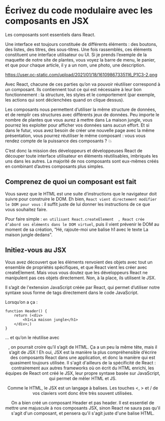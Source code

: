 # Écrivez du code modulaire avec les composants en JSX

Les composants sont essentiels dans React.

Une interface est toujours constituée de différents éléments : 
des boutons, des listes, des titres, des sous-titres. 
Une fois rassemblés, ces éléments constituent une interface utilisateur ou UI. 
Si je prends l’exemple de la maquette de notre site de plantes, 
vous voyez la barre de menu, le panier, et que pour chaque article, 
il y a un nom, une photo, une description.

https://user.oc-static.com/upload/2021/01/18/16109867335116_P1C3-2.png

Avec React, chacune de ces parties qu’on va pouvoir réutiliser correspond à un composant. 
Ils contiennent tout ce qui est nécessaire à leur bon fonctionnement : 
la structure, les styles et le comportement (par exemple, les actions qui sont déclenchées quand on clique dessus).

Les composants nous permettent d’utiliser la même structure de données, et de remplir ces structures avec différents jeux de données. 
Peu importe le nombre de plantes que vous aurez à mettre dans La maison jungle, 
vous pourrez les exploiter pour afficher vos données sans aucun effort. 
Et si dans le futur, vous avez besoin de créer une nouvelle page avec la même présentation, vous pourrez réutiliser le même composant : 
vous vous rendez compte de la puissance des composants ? 💥

C’est donc la mission des développeurs et développeuses React de découper toute interface utilisateur en éléments réutilisables, imbriqués les uns dans les autres. 
La majorité de nos composants sont eux-mêmes créés en combinant d’autres composants plus simples.

## Comprenez de quoi un composant est fait

Vous savez que le HTML est une suite d’instructions que le navigateur doit suivre pour construire le DOM. 
Eh bien, `React vient directement modifier le DOM pour vous` : 
il suffit juste de lui donner les instructions de ce que vous souhaitez faire.

Pour faire simple : `en utilisant React.createElement  , React crée d’abord ses éléments dans le DOM virtuel`, 
puis il vient prévenir le DOM au moment de sa création, “Hé, rajoute-moi une balise h1 avec le texte La maison jungle   dedans”.


## Initiez-vous au JSX

Vous avez découvert que les éléments renvoient des objets avec tout un ensemble de propriétés spécifiques, 
et que React vient les créer avec createElement. 
Mais vous vous doutez que les développeurs React ne manipulent pas ces objets directement.
Non, à la place, ils utilisent le JSX.

Il s’agit de l'extension JavaScript créée par React, 
qui permet d’utiliser notre syntaxe sous forme de tags directement dans le code JavaScript.

Lorsqu’on a ça :

    function Header() {
        return (<div>
            <h1>La maison jungle</h1>
        </div>;)
    }


... et qu’on le réutilise avec <Header />  , on pourrait croire qu’il s’agit de HTML. 
Ça a un peu la même tête, mais il s’agit de JSX ! 
Eh oui, JSX est la manière la plus compréhensible d’écrire des composants React dans une application, 
et donc la manière qui est quasiment toujours utilisée. 
Il s'agit d'ailleurs de la spécificité de React : contrairement aux autres frameworks où on écrit du HTML enrichi, 
les équipes de React ont créé le JSX, leur propre syntaxe basée sur JavaScript, qui permet de mêler HTML et JS.

Comme le HTML, le JSX est un langage à balises. Les touches <, >   et /  de vos claviers vont donc être très souvent utilisées.


On a bien créé un composant Header et pas header. 
Il est essentiel de mettre une majuscule à nos composants JSX, 
sinon React ne saura pas qu'il s'agit d'un composant, 
et pensera qu'il s'agit juste d'une balise HTML.